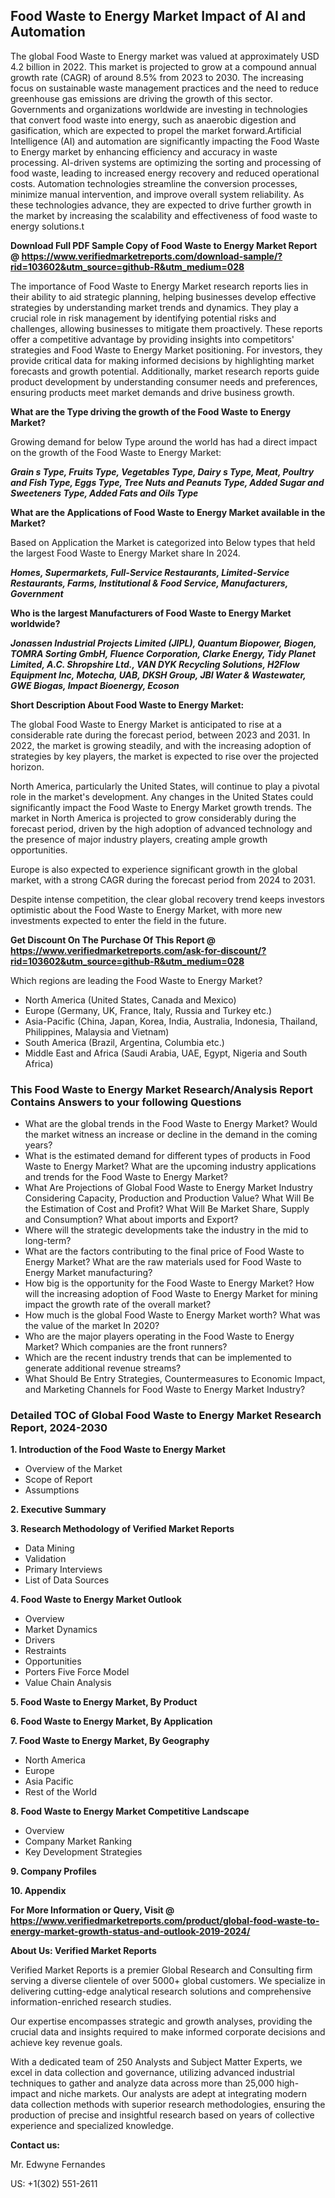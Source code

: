 <h2>Food Waste to Energy Market Impact of AI and Automation</h2>The global Food Waste to Energy market was valued at approximately USD 4.2 billion in 2022. This market is projected to grow at a compound annual growth rate (CAGR) of around 8.5% from 2023 to 2030. The increasing focus on sustainable waste management practices and the need to reduce greenhouse gas emissions are driving the growth of this sector. Governments and organizations worldwide are investing in technologies that convert food waste into energy, such as anaerobic digestion and gasification, which are expected to propel the market forward.Artificial Intelligence (AI) and automation are significantly impacting the Food Waste to Energy market by enhancing efficiency and accuracy in waste processing. AI-driven systems are optimizing the sorting and processing of food waste, leading to increased energy recovery and reduced operational costs. Automation technologies streamline the conversion processes, minimize manual intervention, and improve overall system reliability. As these technologies advance, they are expected to drive further growth in the market by increasing the scalability and effectiveness of food waste to energy solutions.t</p><p id="" class=""><strong>Download Full PDF Sample Copy of Food Waste to Energy Market Report @ <a href="https://www.verifiedmarketreports.com/download-sample/?rid=103602&utm_source=github-R&utm_medium=028" target="_blank">https://www.verifiedmarketreports.com/download-sample/?rid=103602&utm_source=github-R&utm_medium=028</a></strong></p><p>The importance of&nbsp;Food Waste to Energy Market research reports lies in their ability to aid strategic planning, helping businesses develop effective strategies by understanding market trends and dynamics. They play a crucial role in risk management by identifying potential risks and challenges, allowing businesses to mitigate them proactively. These reports offer a competitive advantage by providing insights into competitors' strategies and Food Waste to Energy Market positioning. For investors, they provide critical data for making informed decisions by highlighting market forecasts and growth potential. Additionally, market research reports guide product development by understanding consumer needs and preferences, ensuring products meet market demands and drive business growth.</p><p><strong>What are the&nbsp;Type driving the growth of the Food Waste to Energy Market?</strong></p><p id="" class="">Growing demand for below Type around the world has had a direct impact on the growth of the Food Waste to Energy Market:</p><em><strong>Grain s Type, Fruits Type, Vegetables Type, Dairy s Type, Meat, Poultry and Fish Type, Eggs Type, Tree Nuts and Peanuts Type, Added Sugar and Sweeteners Type, Added Fats and Oils Type</strong></em></p><strong>What are the&nbsp;Applications&nbsp;of Food Waste to Energy Market available in the Market?</strong></p><p id="" class="">Based on Application the Market is categorized into Below types that held the largest Food Waste to Energy Market share In 2024.</p><em><strong>Homes, Supermarkets, Full-Service Restaurants, Limited-Service Restaurants, Farms, Institutional & Food Service, Manufacturers, Government</strong></em></p><strong>Who is the largest Manufacturers of Food Waste to Energy Market worldwide?</strong></p><p><em><strong>Jonassen Industrial Projects Limited (JIPL), Quantum Biopower, Biogen, TOMRA Sorting GmbH, Fluence Corporation, Clarke Energy, Tidy Planet Limited, A.C. Shropshire Ltd., VAN DYK Recycling Solutions, H2Flow Equipment Inc, Motecha, UAB, DKSH Group, JBI Water & Wastewater, GWE Biogas, Impact Bioenergy, Ecoson</strong></em></p><p id="" class=""><strong>Short Description About Food Waste to Energy Market:</strong></p><p>The global Food Waste to Energy Market is anticipated to rise at a considerable rate during the forecast period, between 2023 and 2031. In 2022, the market is growing steadily, and with the increasing adoption of strategies by key players, the market is expected to rise over the projected horizon.</p><p>North America, particularly the United States, will continue to play a pivotal role in the market's development. Any changes in the United States could significantly impact the Food Waste to Energy Market growth trends. The market in North America is projected to grow considerably during the forecast period, driven by the high adoption of advanced technology and the presence of major industry players, creating ample growth opportunities.</p><p>Europe is also expected to experience significant growth in the global market, with a strong CAGR during the forecast period from 2024 to 2031.</p><p>Despite intense competition, the clear global recovery trend keeps investors optimistic about the Food Waste to Energy Market, with more new investments expected to enter the field in the future.</p><p id="" class=""><strong>Get Discount On The Purchase Of This Report @ <a href="https://www.verifiedmarketreports.com/ask-for-discount/?rid=103602&utm_source=github-R&utm_medium=028" target="_blank">https://www.verifiedmarketreports.com/ask-for-discount/?rid=103602&utm_source=github-R&utm_medium=028</a></strong></p>Which regions are leading the Food Waste to Energy Market?</p><ul><li>North America (United States, Canada and Mexico)</li><li>Europe (Germany, UK, France, Italy, Russia and Turkey etc.)</li><li>Asia-Pacific (China, Japan, Korea, India, Australia, Indonesia, Thailand, Philippines, Malaysia and Vietnam)</li><li>South America (Brazil, Argentina, Columbia etc.)</li><li>Middle East and Africa (Saudi Arabia, UAE, Egypt, Nigeria and South Africa)</li></ul><h3 id="" class="">This Food Waste to Energy Market Research/Analysis Report Contains Answers to your following Questions</h3><ul><li>What are the global trends in the Food Waste to Energy Market? Would the market witness an increase or decline in the demand in the coming years?</li><li>What is the estimated demand for different types of products in Food Waste to Energy Market? What are the upcoming industry applications and trends for the Food Waste to Energy Market?</li><li>What Are Projections of Global Food Waste to Energy Market Industry Considering Capacity, Production and Production Value? What Will Be the Estimation of Cost and Profit? What Will Be Market Share, Supply and Consumption? What about imports and Export?</li><li>Where will the strategic developments take the industry in the mid to long-term?</li><li>What are the factors contributing to the final price of Food Waste to Energy Market? What are the raw materials used for Food Waste to Energy Market manufacturing?</li><li>How big is the opportunity for the Food Waste to Energy Market? How will the increasing adoption of Food Waste to Energy Market for mining impact the growth rate of the overall market?</li><li>How much is the global Food Waste to Energy Market worth? What was the value of the market In 2020?</li><li>Who are the major players operating in the Food Waste to Energy Market? Which companies are the front runners?</li><li>Which are the recent industry trends that can be implemented to generate additional revenue streams?</li><li>What Should Be Entry Strategies, Countermeasures to Economic Impact, and Marketing Channels for Food Waste to Energy Market Industry?</li></ul><h3 id="" class="">Detailed TOC of Global Food Waste to Energy Market Research Report, 2024-2030</h3><p id="" class=""><strong>1. Introduction of the Food Waste to Energy Market</strong></p><ul><li>Overview of the Market</li><li>Scope of Report</li><li>Assumptions</li></ul><p id="" class=""><strong>2. Executive Summary</strong></p><p id="" class=""><strong>3. Research Methodology of Verified Market Reports</strong></p><ul><li>Data Mining</li><li>Validation</li><li>Primary Interviews</li><li>List of Data Sources</li></ul><p id="" class=""><strong>4. Food Waste to Energy Market Outlook</strong></p><ul><li>Overview</li><li>Market Dynamics</li><li>Drivers</li><li>Restraints</li><li>Opportunities</li><li>Porters Five Force Model</li><li>Value Chain Analysis</li></ul><p id="" class=""><strong>5. Food Waste to Energy Market, By Product</strong></p><p id="" class=""><strong>6. Food Waste to Energy Market, By Application</strong></p><p id="" class=""><strong>7. Food Waste to Energy Market, By Geography</strong></p><ul><li>North America</li><li>Europe</li><li>Asia Pacific</li><li>Rest of the World</li></ul><p id="" class=""><strong>8. Food Waste to Energy Market Competitive Landscape</strong></p><ul><li>Overview</li><li>Company Market Ranking</li><li>Key Development Strategies</li></ul><p id="" class=""><strong>9. Company Profiles</strong></p><p id="" class=""><strong>10. Appendix</strong></p><p id="" class=""><strong>For More Information or Query, Visit @ <a href="https://www.verifiedmarketreports.com/product/global-food-waste-to-energy-market-growth-status-and-outlook-2019-2024/" target="_blank">https://www.verifiedmarketreports.com/product/global-food-waste-to-energy-market-growth-status-and-outlook-2019-2024/</a></strong></p><p id="" class=""><strong>About Us: Verified Market Reports</strong></p><p id="" class="">Verified Market Reports is a premier Global Research and Consulting firm serving a diverse clientele of over 5000+ global customers. We specialize in delivering cutting-edge analytical research solutions and comprehensive information-enriched research studies.</p><p id="" class="">Our expertise encompasses strategic and growth analyses, providing the crucial data and insights required to make informed corporate decisions and achieve key revenue goals.</p><p id="" class="">With a dedicated team of 250 Analysts and Subject Matter Experts, we excel in data collection and governance, utilizing advanced industrial techniques to gather and analyze data across more than 25,000 high-impact and niche markets. Our analysts are adept at integrating modern data collection methods with superior research methodologies, ensuring the production of precise and insightful research based on years of collective experience and specialized knowledge.</p><p id="" class=""><strong>Contact us:</strong></p><p id="" class="">Mr. Edwyne Fernandes</p><p id="" class="">US: +1(302) 551-2611</p>